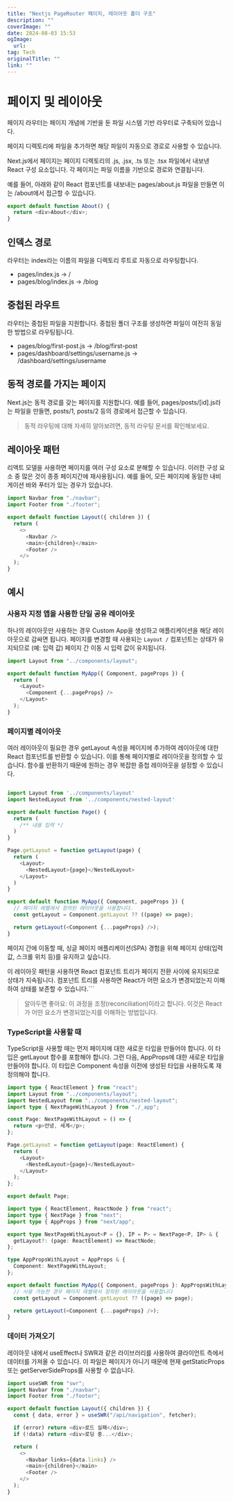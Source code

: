 ```yaml
---
title: "Nextjs PageRouter 페이지, 레이아웃 폴더 구조"
description: ""
coverImage: ""
date: 2024-08-03 15:53
ogImage: 
  url: 
tag: Tech
originalTitle: ""
link: ""
---
```




# 페이지 및 레이아웃

페이지 라우터는 페이지 개념에 기반을 둔 파일 시스템 기반 라우터로 구축되어 있습니다.

페이지 디렉토리에 파일을 추가하면 해당 파일이 자동으로 경로로 사용할 수 있습니다.

Next.js에서 페이지는 페이지 디렉토리의 .js, .jsx, .ts 또는 .tsx 파일에서 내보낸 React 구성 요소입니다. 각 페이지는 파일 이름을 기반으로 경로와 연결됩니다.

<div class="content-ad"></div>

예를 들어, 아래와 같이 React 컴포넌트를 내보내는 pages/about.js 파일을 만들면 이는 /about에서 접근할 수 있습니다.

```js
export default function About() {
  return <div>About</div>;
}
```

## 인덱스 경로

라우터는 index라는 이름의 파일을 디렉토리 루트로 자동으로 라우팅합니다.

<div class="content-ad"></div>

- pages/index.js → /
- pages/blog/index.js → /blog

## 중첩된 라우트

라우터는 중첩된 파일을 지원합니다. 중첩된 폴더 구조를 생성하면 파일이 여전히 동일한 방법으로 라우팅됩니다.

- pages/blog/first-post.js → /blog/first-post
- pages/dashboard/settings/username.js → /dashboard/settings/username

<div class="content-ad"></div>

## 동적 경로를 가지는 페이지

Next.js는 동적 경로를 갖는 페이지를 지원합니다. 예를 들어, pages/posts/[id].js라는 파일을 만들면, posts/1, posts/2 등의 경로에서 접근할 수 있습니다.

> 동적 라우팅에 대해 자세히 알아보려면, 동적 라우팅 문서를 확인해보세요.

## 레이아웃 패턴

<div class="content-ad"></div>

리액트 모델을 사용하면 페이지를 여러 구성 요소로 분해할 수 있습니다. 이러한 구성 요소 중 많은 것이 종종 페이지간에 재사용됩니다. 예를 들어, 모든 페이지에 동일한 내비게이션 바와 푸터가 있는 경우가 있습니다.

```js
import Navbar from "./navbar";
import Footer from "./footer";

export default function Layout({ children }) {
  return (
    <>
      <Navbar />
      <main>{children}</main>
      <Footer />
    </>
  );
}
```

## 예시

### 사용자 지정 앱을 사용한 단일 공유 레이아웃

<div class="content-ad"></div>

하나의 레이아웃만 사용하는 경우 Custom App을 생성하고 애플리케이션을 해당 레이아웃으로 감싸면 됩니다. 페이지를 변경할 때 사용되는 `Layout /` 컴포넌트는 상태가 유지되므로 (예: 입력 값) 페이지 간 이동 시 입력 값이 유지됩니다.

```js
import Layout from "../components/layout";

export default function MyApp({ Component, pageProps }) {
  return (
    <Layout>
      <Component {...pageProps} />
    </Layout>
  );
}
```

### 페이지별 레이아웃

여러 레이아웃이 필요한 경우 getLayout 속성을 페이지에 추가하여 레이아웃에 대한 React 컴포넌트를 반환할 수 있습니다. 이를 통해 페이지별로 레이아웃을 정의할 수 있습니다. 함수를 반환하기 때문에 원하는 경우 복잡한 중첩 레이아웃을 설정할 수 있습니다.

<div class="content-ad"></div>

```js

import Layout from '../components/layout'
import NestedLayout from '../components/nested-layout'

export default function Page() {
  return (
    /** 내용 입력 */
  )
}

Page.getLayout = function getLayout(page) {
  return (
    <Layout>
      <NestedLayout>{page}</NestedLayout>
    </Layout>
  )
}
```

```js
export default function MyApp({ Component, pageProps }) {
  // 페이지 레벨에서 정의된 레이아웃을 사용합니다.
  const getLayout = Component.getLayout ?? ((page) => page);

  return getLayout(<Component {...pageProps} />);
}
```

페이지 간에 이동할 때, 싱글 페이지 애플리케이션(SPA) 경험을 위해 페이지 상태(입력 값, 스크롤 위치 등)를 유지하고 싶습니다.

이 레이아웃 패턴을 사용하면 React 컴포넌트 트리가 페이지 전환 사이에 유지되므로 상태가 지속됩니다. 컴포넌트 트리를 사용하면 React가 어떤 요소가 변경되었는지 이해하여 상태를 보존할 수 있습니다.```

<div class="content-ad"></div>

> 알아두면 좋아요: 이 과정을 조정(reconciliation)이라고 합니다. 이것은 React가 어떤 요소가 변경되었는지를 이해하는 방법입니다.

### TypeScript을 사용할 때

TypeScript을 사용할 때는 먼저 페이지에 대한 새로운 타입을 만들어야 합니다. 이 타입은 getLayout 함수를 포함해야 합니다. 그런 다음, AppProps에 대한 새로운 타입을 만들어야 합니다. 이 타입은 Component 속성을 이전에 생성된 타입을 사용하도록 재정의해야 합니다.

```typescript
import type { ReactElement } from "react";
import Layout from "../components/layout";
import NestedLayout from "../components/nested-layout";
import type { NextPageWithLayout } from "./_app";

const Page: NextPageWithLayout = () => {
  return <p>안녕, 세계</p>;
};

Page.getLayout = function getLayout(page: ReactElement) {
  return (
    <Layout>
      <NestedLayout>{page}</NestedLayout>
    </Layout>
  );
};

export default Page;
```

<div class="content-ad"></div>

```typescript
import type { ReactElement, ReactNode } from "react";
import type { NextPage } from "next";
import type { AppProps } from "next/app";

export type NextPageWithLayout<P = {}, IP = P> = NextPage<P, IP> & {
  getLayout?: (page: ReactElement) => ReactNode;
};

type AppPropsWithLayout = AppProps & {
  Component: NextPageWithLayout;
};

export default function MyApp({ Component, pageProps }: AppPropsWithLayout) {
  // 사용 가능한 경우 페이지 레벨에서 정의된 레이아웃을 사용합니다
  const getLayout = Component.getLayout ?? ((page) => page);

  return getLayout(<Component {...pageProps} />);
}
```

### 데이터 가져오기

레이아웃 내에서 useEffect나 SWR과 같은 라이브러리를 사용하여 클라이언트 측에서 데이터를 가져올 수 있습니다. 이 파일은 페이지가 아니기 때문에 현재 getStaticProps 또는 getServerSideProps를 사용할 수 없습니다.

```js
import useSWR from "swr";
import Navbar from "./navbar";
import Footer from "./footer";

export default function Layout({ children }) {
  const { data, error } = useSWR("/api/navigation", fetcher);

  if (error) return <div>로드 실패</div>;
  if (!data) return <div>로딩 중...</div>;

  return (
    <>
      <Navbar links={data.links} />
      <main>{children}</main>
      <Footer />
    </>
  );
}
```

<div class="content-ad"></div>
